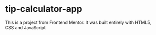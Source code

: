 # tip-calculator-app
This is a project from Frontend Mentor. It was built entirely with HTML5, CSS and JavaScript
